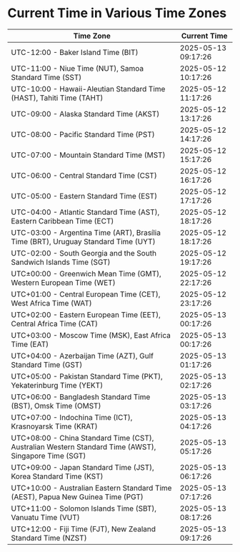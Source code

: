 # Current Time in Various Time Zones

| Time Zone | Current Time |
|-----------|--------------|
| UTC-12:00 - Baker Island Time (BIT) | 2025-05-13 09:17:26 |
| UTC-11:00 - Niue Time (NUT), Samoa Standard Time (SST) | 2025-05-12 10:17:26 |
| UTC-10:00 - Hawaii-Aleutian Standard Time (HAST), Tahiti Time (TAHT) | 2025-05-12 11:17:26 |
| UTC-09:00 - Alaska Standard Time (AKST) | 2025-05-12 13:17:26 |
| UTC-08:00 - Pacific Standard Time (PST) | 2025-05-12 14:17:26 |
| UTC-07:00 - Mountain Standard Time (MST) | 2025-05-12 15:17:26 |
| UTC-06:00 - Central Standard Time (CST) | 2025-05-12 16:17:26 |
| UTC-05:00 - Eastern Standard Time (EST) | 2025-05-12 17:17:26 |
| UTC-04:00 - Atlantic Standard Time (AST), Eastern Caribbean Time (ECT) | 2025-05-12 18:17:26 |
| UTC-03:00 - Argentina Time (ART), Brasília Time (BRT), Uruguay Standard Time (UYT) | 2025-05-12 18:17:26 |
| UTC-02:00 - South Georgia and the South Sandwich Islands Time (SGT) | 2025-05-12 19:17:26 |
| UTC±00:00 - Greenwich Mean Time (GMT), Western European Time (WET) | 2025-05-12 22:17:26 |
| UTC+01:00 - Central European Time (CET), West Africa Time (WAT) | 2025-05-12 23:17:26 |
| UTC+02:00 - Eastern European Time (EET), Central Africa Time (CAT) | 2025-05-13 00:17:26 |
| UTC+03:00 - Moscow Time (MSK), East Africa Time (EAT) | 2025-05-13 00:17:26 |
| UTC+04:00 - Azerbaijan Time (AZT), Gulf Standard Time (GST) | 2025-05-13 01:17:26 |
| UTC+05:00 - Pakistan Standard Time (PKT), Yekaterinburg Time (YEKT) | 2025-05-13 02:17:26 |
| UTC+06:00 - Bangladesh Standard Time (BST), Omsk Time (OMST) | 2025-05-13 03:17:26 |
| UTC+07:00 - Indochina Time (ICT), Krasnoyarsk Time (KRAT) | 2025-05-13 04:17:26 |
| UTC+08:00 - China Standard Time (CST), Australian Western Standard Time (AWST), Singapore Time (SGT) | 2025-05-13 05:17:26 |
| UTC+09:00 - Japan Standard Time (JST), Korea Standard Time (KST) | 2025-05-13 06:17:26 |
| UTC+10:00 - Australian Eastern Standard Time (AEST), Papua New Guinea Time (PGT) | 2025-05-13 07:17:26 |
| UTC+11:00 - Solomon Islands Time (SBT), Vanuatu Time (VUT) | 2025-05-13 08:17:26 |
| UTC+12:00 - Fiji Time (FJT), New Zealand Standard Time (NZST) | 2025-05-13 09:17:26 |
